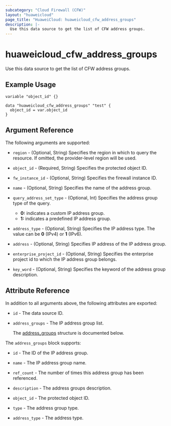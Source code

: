 ```yaml
---
subcategory: "Cloud Firewall (CFW)"
layout: "huaweicloud"
page_title: "HuaweiCloud: huaweicloud_cfw_address_groups"
description: |-
  Use this data source to get the list of CFW address groups.
---
```


# huaweicloud_cfw_address_groups

Use this data source to get the list of CFW address groups.

## Example Usage

```hcl
variable "object_id" {}

data "huaweicloud_cfw_address_groups" "test" {
  object_id = var.object_id
}
```

## Argument Reference

The following arguments are supported:

* `region` - (Optional, String) Specifies the region in which to query the resource.
  If omitted, the provider-level region will be used.

* `object_id` - (Required, String) Specifies the protected object ID.

* `fw_instance_id` - (Optional, String) Specifies the firewall instance ID.

* `name` - (Optional, String) Specifies the name of the address group.

* `query_address_set_type` - (Optional, Int) Specifies the address group type of the query.
   + **0:** indicates a custom IP address group.
   + **1:** indicates a predefined IP address group.

* `address_type` - (Optional, String) Specifies the IP address type.
  The value can be **0** (IPv4) or **1** (IPv6).

* `address` - (Optional, String) Specifies IP address of the IP address group.

* `enterprise_project_id` - (Optional, String) Specifies the enterprise project id to which the IP address group belongs.

* `key_word` - (Optional, String) Specifies the keyword of the address group description.

## Attribute Reference

In addition to all arguments above, the following attributes are exported:

* `id` - The data source ID.

* `address_groups` - The IP address group list.

  The [address_groups](#data_address_groups_struct) structure is documented below.

<a name="data_address_groups_struct"></a>
The `address_groups` block supports:

* `id` - The ID of the IP address group.

* `name` - The IP address group name.

* `ref_count` - The number of times this address group has been referenced.

* `description` - The address groups description.

* `object_id` - The protected object ID.

* `type` - The address group type.

* `address_type` - The address type.
